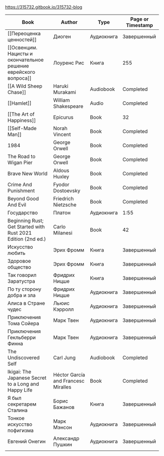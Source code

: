 https://315732.gitbook.io/315732-blog

| Book                                                             | Author                              | Type       | Page or Timestamp |
| ---------------------------------------------------------------- | ----------------------------------- | ---------- | ----------------- |
| [[Переоценка ценностей]]                                        | Диоген                              | Аудиокнига | Завершенный       |
| [[Освенцим. Нацисты и окончательное решение еврейского вопроса]] | Лоуренс Рис                         | Книга      | 255               |
| [[A Wild Sheep Chase]]                                           | Haruki Murakami                     | Audiobook  | Completed         |
| [[Hamlet]]                                                       | William Shakespeare                 | Audio      | Completed         |
| [[The Art of Happiness]]                                         | Epicurus                            | Book       | 32                |
| [[Self-Made Man]]                                                | Norah Vincent                       | Book       | Completed         |
| 1984                                                             | George Orwell                       | Book       | Completed         |
| The Road to Wigan Pier                                           | George Orwell                       | Book       | Completed         |
| Brave New World                                                  | Aldous Huxley                       | Book       | Completed         |
| Crime And Punishment                                             | Fyodor Dostoevsky                   | Book       | Completed         |
| Beyond Good And Evil                                             | Friedrich Nietzsche                 | Book       | Completed         |
| Государство                                                      | Платон                              | Аудиокнига | 1:55              |
| Beginning Rust; Get Started with Rust 2021 Edition (2nd ed.)     | Carlo Milanesi                      | Book       | 42                |
| Искусство любить                                                 | Эрих Фромм                          | Книга      | Завершенный       |
| Здоровое общество                                                | Эрих Фромм                          | Книга      | Завершенный       |
| Так говорил Заратустра                                           | Фридрих Ницше                       | Книга      | Завершенный       |
| По ту сторону добра и зла                                        | Фридрих Ницше                       | Аудиокнига | Завершенный       |
| Алиса в Стране чудес                                             | Льюис Кэрролл                       | Аудиокнига | Завершенный       |
| Приключения Тома Сойера                                          | Марк Твен                           | Аудиокнига | Завершенный       |
| Приключения Гекльберри Финна                                     | Марк Твен                           | Аудиокнига | Завершенный       |
| The Undiscovered Self                                            | Carl Jung                           | Audiobook  | Completed         |
| Ikigai: The Japanese Secret to a Long and Happy Life             | Héctor García and Francesc Miralles | Book       | Completed         |
| Я был секретарем Сталина                                         | Борис Бажанов                       | Книга      | Завершенный       |
| Тонкое искусство пофигизма                                       | Марк Мэнсон                         | Аудиокнига | Завершенный       |
| Евгений Онегин                                                   | Александр Пушкин                    | Аудиокнига | Завершенный       |
|                                                                  |                                     |            |                   |
